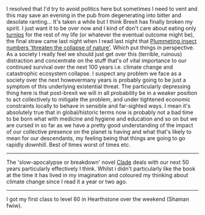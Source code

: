 I resolved that I'd try to avoid politics here but sometimes I need to vent and this may save an evening in the pub from degenerating into bitter and desolate ranting...
It's taken a while but I think Brexit has finally broken my spirit. I just want it to be over now and I kind of don't care about eating only [turnips](http://blackadderquotes.com/blackadder-baldrick-turnip-quotes) for the rest of my life (or whatever the eventual outcome might be), the final straw came last night when I read last night that [Plummeting insect numbers 'threaten the collapse of nature'](https://www.theguardian.com/environment/2019/feb/10/plummeting-insect-numbers-threaten-collapse-of-nature). Which put things in perspective. As a society I really feel we should just get over this (terrible, ruinous) distraction and concentrate on the stuff that's of vital importance to our continued survival over the next 100 years i.e. climate change and catastrophic ecosystem collapse. I suspect any problem we face as a society over the next howevermany years is probably going to be just a symptom of this underlying existential threat. The particularly depressing thing here is that post-brexit we will in all probability be in a weaker position to act collectively to mitigate the problem, and under tightened economic constraints locally to behave in sensible and far-sighted ways. I mean it's absolutely true that in global/historic terms now is probably not a bad time to be born what with medicine and hygiene and education and so on but we are cursed in so far as we have a pretty good understanding of the impact of our collective presence on the planet is having and what that's likely to mean for our descendants, my feeling being that things are going to go rapidly downhill. Best of times worst of times etc.

---

The 'slow-apocalypse or breakdown' novel  [Clade](https://cityoftongues.com/2015/12/30/the-end-of-nature-and-post-naturalism-fiction-and-the-anthropocene/) deals with our next 50 years particularly effectively I think. Whilst i didn't particularly like the book at the time it has lived in my imagination and coloured my thinking about climate change since I read it a year or two ago.

---

I got my first class to level 60 in Hearthstone over the weekend (Shaman fwiw).